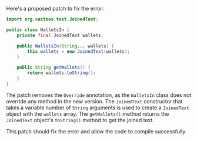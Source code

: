 Here's a proposed patch to fix the error:
```java
import org.cactoos.text.JoinedText;

public class WalletsIn {
    private final JoinedText wallets;

    public WalletsIn(String... wallets) {
        this.wallets = new JoinedText(wallets);
    }

    public String getWallets() {
        return wallets.toString();
    }
}
```
The patch removes the `Override` annotation, as the `WalletsIn` class does not override any method in the new version. The `JoinedText` constructor that takes a variable number of `String` arguments is used to create a `JoinedText` object with the `wallets` array. The `getWallets()` method returns the `JoinedText` object's `toString()` method to get the joined text.

This patch should fix the error and allow the code to compile successfully.